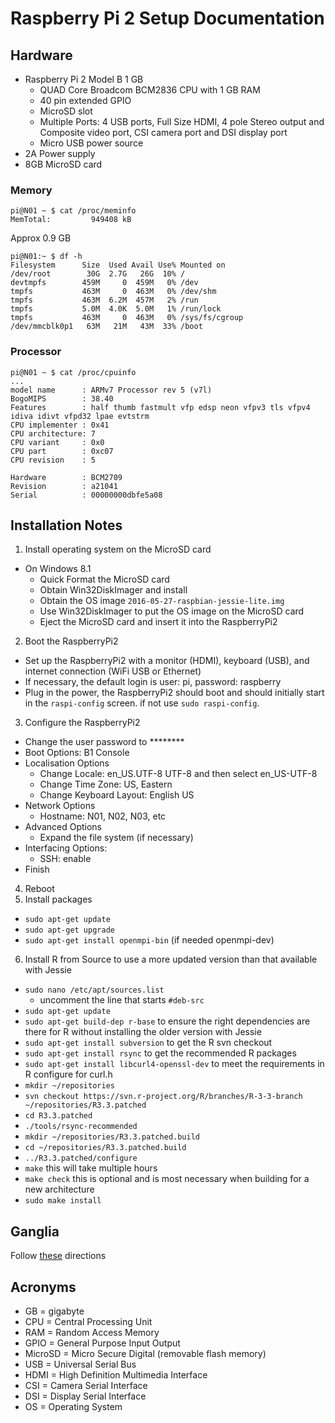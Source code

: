 # Raspberry Pi 2 Setup Documentation

## Hardware

- Raspberry Pi 2 Model B 1 GB
  - QUAD Core Broadcom BCM2836 CPU with 1 GB RAM
  - 40 pin extended GPIO
  - MicroSD slot
  - Multiple Ports: 4 USB ports, Full Size HDMI, 4 pole Stereo output and Composite video port, CSI camera port and DSI display port
  - Micro USB power source
- 2A Power supply
- 8GB MicroSD card

### Memory

```
pi@N01 ~ $ cat /proc/meminfo
MemTotal:         949408 kB
```

Approx 0.9 GB

```
pi@N01:~ $ df -h
Filesystem      Size  Used Avail Use% Mounted on
/dev/root        30G  2.7G   26G  10% /
devtmpfs        459M     0  459M   0% /dev
tmpfs           463M     0  463M   0% /dev/shm
tmpfs           463M  6.2M  457M   2% /run
tmpfs           5.0M  4.0K  5.0M   1% /run/lock
tmpfs           463M     0  463M   0% /sys/fs/cgroup
/dev/mmcblk0p1   63M   21M   43M  33% /boot
```

### Processor

```
pi@N01 ~ $ cat /proc/cpuinfo
...
model name      : ARMv7 Processor rev 5 (v7l)
BogoMIPS        : 38.40
Features        : half thumb fastmult vfp edsp neon vfpv3 tls vfpv4 idiva idivt vfpd32 lpae evtstrm
CPU implementer : 0x41
CPU architecture: 7
CPU variant     : 0x0
CPU part        : 0xc07
CPU revision    : 5

Hardware        : BCM2709
Revision        : a21041
Serial          : 00000000dbfe5a08
```

## Installation Notes

1. Install operating system on the MicroSD card
  - On Windows 8.1
    - Quick Format the MicroSD card
    - Obtain Win32DiskImager and install
    - Obtain the OS image `2016-05-27-raspbian-jessie-lite.img`
    - Use Win32DiskImager to put the OS image on the MicroSD card
    - Eject the MicroSD card and insert it into the RaspberryPi2
2. Boot the RaspberryPi2
  - Set up the RaspberryPi2 with a monitor (HDMI), keyboard (USB), and internet connection (WiFi USB or Ethernet)
  - If necessary, the default login is user: pi, password: raspberry
  - Plug in the power, the RaspberryPi2 should boot and should initially start in the `raspi-config` screen.  if not use `sudo raspi-config`.
3. Configure the RaspberryPi2
  - Change the user password to ********
  - Boot Options:  B1 Console
  - Localisation Options
    - Change Locale: en_US.UTF-8 UTF-8 and then select en_US-UTF-8
    - Change Time Zone: US, Eastern
    - Change Keyboard Layout: English US
  - Network Options
    - Hostname: N01, N02, N03, etc
  - Advanced Options
    - Expand the file system (if necessary)
  - Interfacing Options:
    - SSH: enable
  - Finish
4. Reboot
5. Install packages
  - `sudo apt-get update`
  - `sudo apt-get upgrade`
  - `sudo apt-get install openmpi-bin` (if needed openmpi-dev)
6. Install R from Source to use a more updated version than that available with Jessie
  - `sudo nano /etc/apt/sources.list`
      - uncomment the line that starts `#deb-src`
  - `sudo apt-get update`
  - `sudo apt-get build-dep r-base` to ensure the right dependencies are there for R without installing the older version with Jessie
  - `sudo apt-get install subversion` to get the R svn checkout
  - `sudo apt-get install rsync` to get the recommended R packages
  - `sudo apt-get install libcurl4-openssl-dev` to meet the requirements in R configure for curl.h
  - `mkdir ~/repositories`
  - `svn checkout https://svn.r-project.org/R/branches/R-3-3-branch ~/repositories/R3.3.patched`
  - `cd R3.3.patched`
  - `./tools/rsync-recommended`
  - `mkdir ~/repositories/R3.3.patched.build`
  - `cd ~/repositories/R3.3.patched.build`
  - `../R3.3.patched/configure`
  - `make` this will take multiple hours
  - `make check` this is optional and is most necessary when building for a new architecture
  - `sudo make install`

## Ganglia

Follow [these](https://github.com/bertcarnell/raspicluster/blob/master/docs/setup/computenode-setup.md#install-ganglia-monitoring) directions

## Acronyms

- GB = gigabyte
- CPU = Central Processing Unit
- RAM = Random Access Memory
- GPIO = General Purpose Input Output
- MicroSD = Micro Secure Digital (removable flash memory)
- USB = Universal Serial Bus
- HDMI = High Definition Multimedia Interface
- CSI = Camera Serial Interface
- DSI = Display Serial Interface
- OS = Operating System

